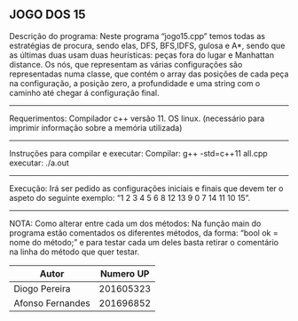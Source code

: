 JOGO DOS 15
-------------------------------------------

Descrição do programa:
        Neste programa “jogo15.cpp” temos todas as estratégias de procura, sendo elas, DFS, BFS,IDFS, gulosa e A*, sendo que as últimas duas usam duas heurísticas: peças fora do lugar e Manhattan distance. Os nós, que representam as várias configurações são representadas numa classe, que contém o array das posições de cada peça na configuração, a posição zero, a profundidade e uma string com o caminho até chegar á configuração final. 

-------------------------------------------

Requerimentos:
	Compilador c++ versão 11.
	OS linux. (necessário para imprimir informação sobre a memória utilizada)

-------------------------------------------

Instruções para compilar e executar:
	Compilar: g++ -std=c++11 all.cpp
	executar: ./a.out

-------------------------------------------

Execução:
	Irá ser pedido as configurações iniciais e finais que devem ter o aspeto do seguinte exemplo: “1 2 3 4 5 6 8 12 13 9 0 7 14 11 10 15”.

-------------------------------------------

NOTA:
Como alterar entre cada um dos métodos:
     Na função main do programa estão comentados os diferentes métodos, da forma: “bool ok = nome do método;” e para testar cada um deles basta retirar o comentário na linha do método que quer testar.

| Autor            |   Numero UP       |
|------------------|:-----------------:|
|Diogo Pereira     |   201605323       |
|Afonso Fernandes  |   201696852       |

